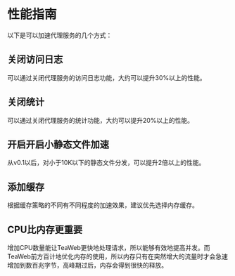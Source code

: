 # 性能指南
以下是可以加速代理服务的几个方式：

## 关闭访问日志
可以通过关闭代理服务的访问日志功能，大约可以提升30%以上的性能。

## 关闭统计
可以通过关闭代理服务的统计功能，大约可以提升20%以上的性能。

## 开启开启小静态文件加速
从v0.1以后，对小于10K以下的静态文件分发，可以提升2倍以上的性能。

## 添加缓存
根据缓存策略的不同有不同程度的加速效果，建议优先选择内存缓存。

## CPU比内存更重要
增加CPU数量能让TeaWeb更快地处理请求，所以能够有效地提高并发。而TeaWeb前方百计地优化内存的使用，所以内存只有在突然增大的流量时才会急速增加到数百兆字节，高峰期过后，内存会得到很快的释放。
